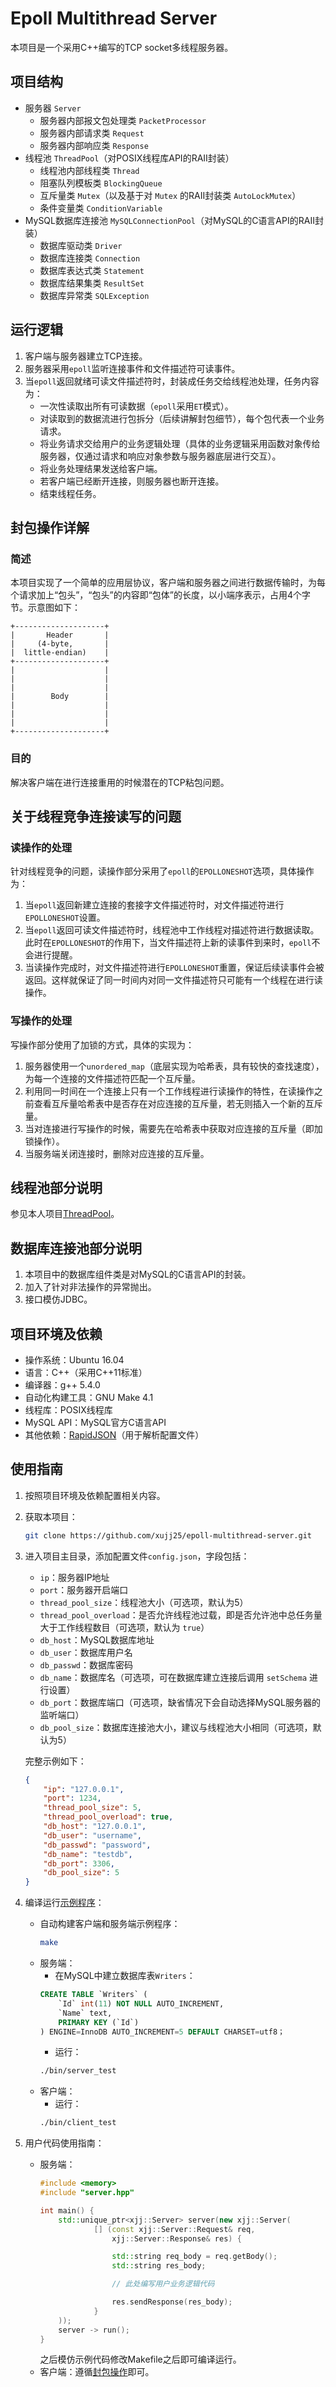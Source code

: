 # Epoll Multithread Server

本项目是一个采用C++编写的TCP socket多线程服务器。

## 项目结构

- 服务器 `Server`
    - 服务器内部报文包处理类 `PacketProcessor`
    - 服务器内部请求类 `Request`
    - 服务器内部响应类 `Response`
- 线程池 `ThreadPool`（对POSIX线程库API的RAII封装）
    - 线程池内部线程类 `Thread`
    - 阻塞队列模板类 `BlockingQueue`
    - 互斥量类 `Mutex`（以及基于对 `Mutex` 的RAII封装类 `AutoLockMutex`）
    - 条件变量类 `ConditionVariable`
- MySQL数据库连接池 `MySQLConnectionPool`（对MySQL的C语言API的RAII封装）
    - 数据库驱动类 `Driver`
    - 数据库连接类 `Connection`
    - 数据库表达式类 `Statement`
    - 数据库结果集类 `ResultSet`
    - 数据库异常类 `SQLException`

## 运行逻辑

1. 客户端与服务器建立TCP连接。
2. 服务器采用`epoll`监听连接事件和文件描述符可读事件。
3. 当`epoll`返回就绪可读文件描述符时，封装成任务交给线程池处理，任务内容为：
    - 一次性读取出所有可读数据（`epoll`采用`ET`模式）。
    - 对读取到的数据流进行包拆分（后续讲解封包细节），每个包代表一个业务请求。
    - 将业务请求交给用户的业务逻辑处理（具体的业务逻辑采用函数对象传给服务器，仅通过请求和响应对象参数与服务器底层进行交互）。
    - 将业务处理结果发送给客户端。
    - 若客户端已经断开连接，则服务器也断开连接。
    - 结束线程任务。

## 封包操作详解

### 简述

本项目实现了一个简单的应用层协议，客户端和服务器之间进行数据传输时，为每个请求加上“包头”，“包头”的内容即“包体”的长度，以小端序表示，占用4个字节。示意图如下：

```plain
+--------------------+
|       Header       |
|     (4-byte,       |
|  little-endian)    |
+--------------------+
|                    |
|                    |
|                    |
|        Body        |
|                    |
|                    |
|                    |
+--------------------+
```

### 目的

解决客户端在进行连接重用的时候潜在的TCP粘包问题。

## 关于线程竞争连接读写的问题

### 读操作的处理

针对线程竞争的问题，读操作部分采用了`epoll`的`EPOLLONESHOT`选项，具体操作为：

1. 当`epoll`返回新建立连接的套接字文件描述符时，对文件描述符进行`EPOLLONESHOT`设置。
2. 当`epoll`返回可读文件描述符时，线程池中工作线程对描述符进行数据读取。此时在`EPOLLONESHOT`的作用下，当文件描述符上新的读事件到来时，`epoll`不会进行提醒。
3. 当读操作完成时，对文件描述符进行`EPOLLONESHOT`重置，保证后续读事件会被返回。这样就保证了同一时间内对同一文件描述符只可能有一个线程在进行读操作。

### 写操作的处理

写操作部分使用了加锁的方式，具体的实现为：

1. 服务器使用一个`unordered_map`（底层实现为哈希表，具有较快的查找速度），为每一个连接的文件描述符匹配一个互斥量。
2. 利用同一时间在一个连接上只有一个工作线程进行读操作的特性，在读操作之前查看互斥量哈希表中是否存在对应连接的互斥量，若无则插入一个新的互斥量。
3. 当对连接进行写操作的时候，需要先在哈希表中获取对应连接的互斥量（即加锁操作）。
4. 当服务端关闭连接时，删除对应连接的互斥量。

## 线程池部分说明

参见本人项目[ThreadPool](https://github.com/xujj25/ThreadPool)。

## 数据库连接池部分说明

1. 本项目中的数据库组件类是对MySQL的C语言API的封装。
2. 加入了针对非法操作的异常抛出。
3. 接口模仿JDBC。

## 项目环境及依赖

- 操作系统：Ubuntu 16.04
- 语言：C++（采用C++11标准）
- 编译器：g++ 5.4.0
- 自动化构建工具：GNU Make 4.1
- 线程库：POSIX线程库
- MySQL API：MySQL官方C语言API
- 其他依赖：[RapidJSON](http://rapidjson.org/zh-cn/)（用于解析配置文件）

## 使用指南

1. 按照项目环境及依赖配置相关内容。

2. 获取本项目：

    ```bash
    git clone https://github.com/xujj25/epoll-multithread-server.git
    ```

3. 进入项目主目录，添加配置文件`config.json`，字段包括：
    - `ip`：服务器IP地址
    - `port`：服务器开启端口
    - `thread_pool_size`：线程池大小（可选项，默认为5）
    - `thread_pool_overload`：是否允许线程池过载，即是否允许池中总任务量大于工作线程数目（可选项，默认为 `true`）
    - `db_host`：MySQL数据库地址
    - `db_user`：数据库用户名
    - `db_passwd`：数据库密码
    - `db_name`：数据库名（可选项，可在数据库建立连接后调用 `setSchema` 进行设置）
    - `db_port`：数据库端口（可选项，缺省情况下会自动选择MySQL服务器的监听端口）
    - `db_pool_size`：数据库连接池大小，建议与线程池大小相同（可选项，默认为5）
   
   完整示例如下：
    ```JSON
    {
        "ip": "127.0.0.1",
        "port": 1234,
        "thread_pool_size": 5,
        "thread_pool_overload": true,
        "db_host": "127.0.0.1",
        "db_user": "username",
        "db_passwd": "password",
        "db_name": "testdb",
        "db_port": 3306,
        "db_pool_size": 5
    }
    ```
4. 编译运行[示例程序](https://github.com/xujj25/epoll-multithread-server/tree/master/example)：
    - 自动构建客户端和服务端示例程序：
        ```bash
        make
        ```
    - 服务端：
        - 在MySQL中建立数据库表`Writers`：
        ```SQL
        CREATE TABLE `Writers` (
            `Id` int(11) NOT NULL AUTO_INCREMENT,
            `Name` text,
            PRIMARY KEY (`Id`)
        ) ENGINE=InnoDB AUTO_INCREMENT=5 DEFAULT CHARSET=utf8；
        ```
        - 运行：
        ```bash
        ./bin/server_test
        ```
    - 客户端：
        - 运行：
        ```bash
        ./bin/client_test
        ```

5. 用户代码使用指南：
    - 服务端：
        ```cpp
        #include <memory>
        #include "server.hpp"

        int main() {
            std::unique_ptr<xjj::Server> server(new xjj::Server(
                    [] (const xjj::Server::Request& req,
                        xjj::Server::Response& res) {

                        std::string req_body = req.getBody();
                        std::string res_body;

                        // 此处编写用户业务逻辑代码

                        res.sendResponse(res_body);
                    }
            ));
            server -> run();
        }
        ```
        之后模仿示例代码修改Makefile之后即可编译运行。
    - 客户端：遵循[封包操作](https://github.com/xujj25/epoll-multithread-server#%E5%B0%81%E5%8C%85%E6%93%8D%E4%BD%9C%E8%AF%A6%E8%A7%A3)即可。